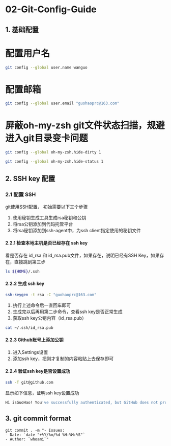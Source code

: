 # 02-Git-Config-Guide

## 1. 基础配置
# 配置用户名
```bash
git config --global user.name wanguo
```
# 配置邮箱
```bash
git config --global user.email "guohaoprc@163.com"
```

# 屏蔽oh-my-zsh git文件状态扫描，规避进入git目录变卡问题
```bash
git config --global oh-my-zsh.hide-dirty 1
```
```bash
git config --global oh-my-zsh.hide-status 1
```

## 2. SSH key 配置
### 2.1 配置 SSH
git使用SSH配置， 初始需要以下三个步骤
1. 使用秘钥生成工具生成rsa秘钥和公钥
2. 将rsa公钥添加到代码托管平台
3. 将rsa秘钥添加到ssh-agent中，为ssh client指定使用的秘钥文件

#### 2.2.1 检查本地主机是否已经存在 ssh key
看是否存在 id_rsa 和 id_rsa.pub文件，如果存在，说明已经有SSH Key，如果存在，直接跳到第三步
```bash
ls ${HOME}/.ssh
```
#### 2.2.2 生成 ssh key
```bash
ssh-keygen -t rsa -C "guohaoprc@163.com"
```
1. 执行上述命令后一直回车即可
2. 生成完以后再用第二步命令，查看ssh key是否正常生成
3. 获取ssh key公钥内容（id_rsa.pub）
```bash
cat ~/.ssh/id_rsa.pub
```
#### 2.2.3 Github账号上添加公钥
1. 进入Settings设置
2. 添加ssh key，把刚才复制的内容粘贴上去保存即可
#### 2.2.4 验证ssh key是否设置成功
```bash
ssh -T git@github.com
```
显示如下信息，证明ssh key设置成功
```bash
Hi isGuoHao! You've successfully authenticated, but GitHub does not provide shell access.
```

## 3. git commit format
```
git commit . -m "- Issues:
- Date: `date "+%Y/%m/%d %H:%M:%S"`
- Author: `whoami`"
```



